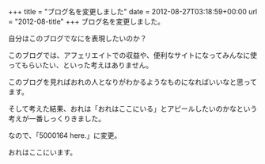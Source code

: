 +++
title = "ブログ名を変更しました"
date = 2012-08-27T03:18:59+00:00
url = "2012-08-title"
+++
ブログ名を変更しました。
  
自分はこのブログでなにを表現したいのか？
  
このブログでは、アフェリエイトでの収益や、便利なサイトになってみんなに使ってもらいたい、といった考えはありません。
  
このブログを見ればおれの人となりがわかるようなものになればいいなと思ってます。
  
そして考えた結果、おれは「おれはここにいる」とアピールしたいのかなという考えが一番しっくりきました。
  
なので、「5000164 here.」に変更。 

おれはここにいます。